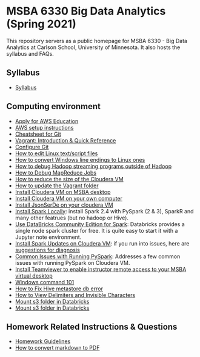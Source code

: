 # MSBA 6330 Big Data Analytics (Spring 2021)

This repository servers as a public homepage for MSBA 6330 - Big Data Analytics at Carlson School, University of Minnesota. It also hosts the syllabus and FAQs. 

## Syllabus

- [Syllabus](syllabus.md)

## Computing environment

- [Apply for AWS Education](https://docs.google.com/document/d/1kB2TBG3gpWQLQO8Xyg6iiZVm3CnbB8lHtx97C_pqLdM/edit)
- [AWS setup instructions](https://docs.google.com/document/d/11ops7258BSfQcBevS20-ONISQymn-gyNXCMHBB5aL1k/edit#)
- [Cheatsheet for Git](faqs/cheatsheet_git.md)
- [Vagrant: Introduction & Quick Reference](faqs/vagrant.md)
- [Configure Git](faqs/configGit.md)
- [How to edit Linux text/script files](faqs/edit_linux_file.md)
- [How to convert Windows line endings to Linux ones](faqs/line_endings.md)
- [How to debug Hadoop streaming programs outside of Hadoop](faqs/debug_hadoop_streaming.md)
- [How to Debug MapReduce Jobs](faqs/debug_hadoop.md)
- [How to reduce the size of the Cloudera VM](faqs/rebuild_vm.md)
- [How to update the Vagrant folder](faqs/update_vagrant.md)
- [Install Cloudera VM on MSBA desktop](faqs/installVmCloud.md)
- [Install Cloudera VM on your own computer](faqs/installVM.md)
- [Install JsonSerDe on your cloudera VM](faqs/installJsonSerDe.md)
- [Install Spark Locally](https://github.com/paulovn/ml-vm-notebook): install Spark 2.4 with PySpark (2 & 3), SparkR and many other featrues (but no hadoop or Hive).
- [Use DataBricks Community Edition for Spark](https://databricks.com/try-databricks): Databricks provides a single node spark cluster for free. It is quite easy to start it with a Jupyter note environment. 
- [Install Spark Updates on Cloudera VM](faqs/installSparkUpdates.md): if you run into issues, here are [suggestions for diagnosis](faqs/diagnoseSparkUpdates.md)
- [Common Issues with Running PySpark](faqs/sparkfaq.md): Addresses a few common issues with running PySpark on Cloudera VM.
- [Install Teamviewer to enable instructor remote access to your MSBA virtual desktop](faqs/teamviewer.md)
- [Windows command 101](faqs/windows_cmd.md)
- [How to Fix Hive metastore db error](faqs/hive_debug.md)
- [How to View Delimiters and Invisible Characters](faqs/viewdelimiters.md)
- [Mount s3 folder in Databricks](faqs/mounts3.md)
- [Mount s3 folder in Databricks](faqs/textEditor.md)


## Homework Related Instructions & Questions

- [Homework Guidelines](faqs/homework-guidelines.md)
- [How to convert markdown to PDF](faqs/markdown2pdf.md)


